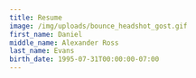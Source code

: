 ```yaml
---
title: Resume
image: /img/uploads/bounce_headshot_gost.gif
first_name: Daniel
middle_name: Alexander Ross
last_name: Evans
birth_date: 1995-07-31T00:00:00-07:00
---
```


